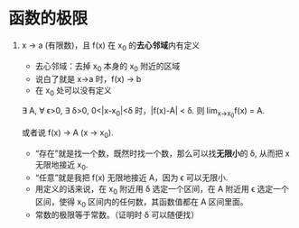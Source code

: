 # 函数的极限
1. x → a (有限数)，且 f(x) 在 x<sub>0</sub> 的**去心邻域**内有定义
    * 去心邻域：去掉 x<sub>0</sub> 本身的 x<sub>0</sub> 附近的区域
    * 说白了就是 x→a 时，f(x) → b
    * 在 x<sub>0</sub> 处可以没有定义

    ∃ A, ∀ ϵ>0, ∃ δ>0, 0<|x-x<sub>0</sub>|<δ 时，|f(x)-A| < δ.
    则 lim<sub>x→x<sub>0</sub></sub>f(x) = A.

    或者说 f(x) → A (x → x<sub>0</sub>).
    * “存在”就是找一个数，既然时找一个数，那么可以找**无限小**的 δ, 从而把 x 无限地接近 x<sub>0</sub>.
    * “任意”就是我把 f(x) 无限地接近 A，因为 ϵ 可以无限小.
    * 用定义的话来说，在 x<sub>0</sub> 附近用 δ 选定一个区间，在 A 附近用 ϵ 选定一个区间，使得 x<sub>0</sub> 区间内的任何数，其函数值都在 A 区间里面。
    * 常数的极限等于常数。（证明时 δ 可以随便找）